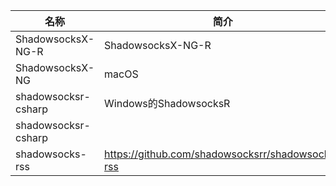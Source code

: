 名称 | 简介 | github
---------|----------|---------
ShadowsocksX-NG-R|ShadowsocksX-NG-R|https://github.com/qinyuhang/ShadowsocksX-NG-R
ShadowsocksX-NG | macOS | https://github.com/shadowsocks/ShadowsocksX-NG
shadowsocksr-csharp | Windows的ShadowsocksR | https://github.com/shadowsocksr-backup/shadowsocksr-csharp
shadowsocksr-csharp | |https://github.com/shadowsocksrr/shadowsocksr-csharp
shadowsocks-rss | https://github.com/shadowsocksrr/shadowsocks-rss